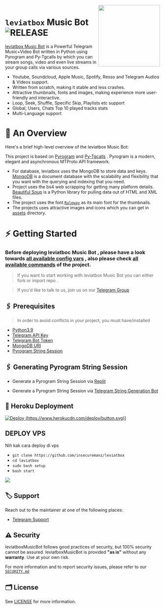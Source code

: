 <img src="https://telegra.ph/file/52247bfeb670a09a68851.jpg" align="right" width="200" height="200"/>

# `leviatbox` Music Bot <img src="https://img.shields.io/github/v/release/leviatbox/leviatboxMusicBot?color=black&logo=github&logoColor=black&style=social" alt="RELEASE">

[leviatbox Music Bot](https://github.com/insecuremanz/leviatbox) is a Powerful Telegram Music+Video Bot written in Python using Pyrogram and Py-Tgcalls by which you can stream songs, video and even live streams in your group calls via various sources.

* Youtube, Soundcloud, Apple Music, Spotify, Resso and Telegram Audios & Videos support.
* Written from scratch, making it stable and less crashes.
* Attractive thumbnails, fonts and images,  making experience more user-friendly and interactive.
* Loop, Seek, Shuffle, Specific Skip, Playlists etc support
* Global, Users, Chats Top 10 played tracks stats
* Multi-Language support


# 🔗 An Overview

Here's a brief high-level overview of the leviatbox Music Bot:

This project is based on [Pyrogram](https://github.com/pyrogram) and [Py-Tgcalls](https://github.com/pytgcalls/pytgcalls) . Pyrogram is a modern, elegant and asynchronous MTProto API framework.

* For database, leviatbox uses the MongoDB to store data and keys. [MongoDB](https://www.mongodb.com/) is a document database with the scalability and flexibility that you want with the querying and indexing that you need.
* Project uses the bs4 web scrapping for getting many platform details. [Beautiful Soup](https://www.crummy.com/software/BeautifulSoup/bs4/doc/) is a Python library for pulling data out of HTML and XML files.
* The project uses the font [`Raleway`](../assets/font2.ttf) as its main font for the thumbnails.
* The projects uses attractive images and icons which you can get in [assets](../assets/) directory.





# ⚡️ Getting Started

### Before deploying leviatboc Music Bot , please have a look towards [all available config vars](../config/README.md) , also please check [all available commands](../strings/command.yml) of the project.

> If you want to start working with leviatbox Music Bot you can either fork or import repo .

> If you'd like to talk to us, join us on our [Telegram Group](https://t.me/+q0Hiy0opPS9iNGZl)


## 🖇 Prerequisites

> In order to avoid conflicts in your project, you must have/installed

- [Python3.9](https://www.python.org/downloads/release/python-390/)
- [Telegram API Key](https://docs.pyrogram.org/intro/setup#api-keys)
- [Telegram Bot Token](https://t.me/botfather)
- [MongoDB URI](https://notreallyshikhar.gitbook.io/yukkimusicbot/deployment/mongodb)
- [Pyrogram String Session](https://notreallyshikhar.gitbook.io/yukkimusicbot/deployment/string-session)


## 🖇 Generating Pyrogram String Session

- Generate a Pyrogram String Session via [Replit](https://replit.com/@NotReallyShikhar/Yukki-Music-String-Gen)

- Generate a Pyrogram String Session via [Telegram String Generation Bot](https://t.me/YukkiStringBot)


## 🚀 Heroku Deployment

[![Deploy](https://www.herokucdn.com/deploy/button.svg) (https://www.herokucdn.com/deploy/button.svg)](https://heroku.com/deploy?template=https://github.com/insecuremanz/leviatbox)]





## DEPLOY VPS
Nih kak cara deploy di vps
- `git clone https://github.com/insecuremanz/leviatbox`
- `cd leviatbox`
- `sudo bash setup`
- `bash start`





<img src="https://telegra.ph/file/52247bfeb670a09a68851.jpg" align="center">


## 🏷 Support

Reach out to the maintainer at one of the following places:

- [Telegram Support](https://t.me/+q0Hiy0opPS9iNGZl)



## ⚠️ Security

leviatboxMusicBot follows good practices of security, but 100% security cannot be assured. leviatboxMusicBot is provided **"as is"** without any **warranty**. Use at your own risk.

For more information and to report security issues, please refer to our [`SECURITY.md`](SECURITY.md)


## 🗂 License

See [LICENSE](../LICENSE) for more information.


